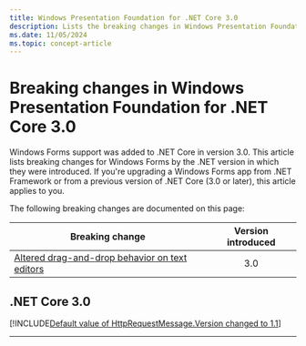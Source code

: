 ```yaml
---
title: Windows Presentation Foundation for .NET Core 3.0
description: Lists the breaking changes in Windows Presentation Foundation for .NET Core 3.0
ms.date: 11/05/2024
ms.topic: concept-article
---
```

# Breaking changes in Windows Presentation Foundation for .NET Core 3.0

Windows Forms support was added to .NET Core in version 3.0. This article lists breaking changes for Windows Forms by the .NET version in which they were introduced. If you're upgrading a Windows Forms app from .NET Framework or from a previous version of .NET Core (3.0 or later), this article applies to you.

The following breaking changes are documented on this page:

| Breaking change | Version introduced |
| - | :-: |
| [Altered drag-and-drop behavior on text editors](#altered-drag-and-drop-behavior-on-text-editors) | 3.0 |

## .NET Core 3.0

[!INCLUDE[Default value of HttpRequestMessage.Version changed to 1.1](~/includes/core-changes/wpf/3.0/drag-and-drop.md)]

***
